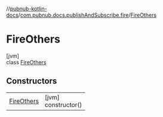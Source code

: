 //[pubnub-kotlin-docs](../../../index.md)/[com.pubnub.docs.publishAndSubscribe.fire](../index.md)/[FireOthers](index.md)

# FireOthers

[jvm]\
class [FireOthers](index.md)

## Constructors

| | |
|---|---|
| [FireOthers](-fire-others.md) | [jvm]<br>constructor() |
